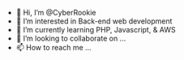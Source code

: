 - 👋 Hi, I’m @CyberRookie
- 👀 I’m interested in Back-end web development
- 🌱 I’m currently learning PHP, Javascript, & AWS
- 💞️ I’m looking to collaborate on ...
- 📫 How to reach me ...

<!---
CyberRookie/CyberRookie is a ✨ special ✨ repository because its `README.md` (this file) appears on your GitHub profile.
You can click the Preview link to take a look at your changes.
--->

